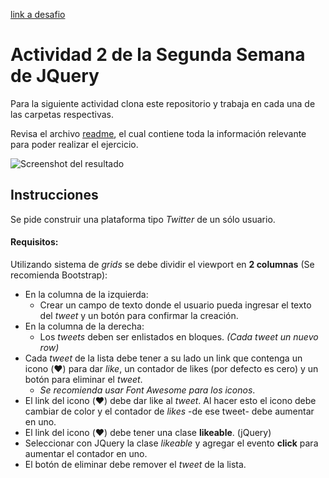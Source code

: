[link a desafio](https://mariia1304.github.io/Desafio_jquery_eventos2/)
# Actividad 2 de la Segunda Semana de JQuery

Para la siguiente actividad clona este repositorio y trabaja en cada una de las carpetas respectivas.

Revisa el archivo [readme](./readme.md), el cual contiene toda la información relevante para poder realizar el ejercicio.

![Screenshot del resultado](img/screenshot.png)

## Instrucciones

Se pide construir una plataforma tipo *Twitter* de un sólo usuario.

#### Requisitos:

Utilizando sistema de *grids* se debe dividir el viewport en **2 columnas** (Se recomienda Bootstrap):

- En la columna de la izquierda:
    -   Crear un campo de texto donde el usuario pueda ingresar el texto del *tweet* y un botón para confirmar la creación.
- En la columna de la derecha:
    - Los *tweets* deben ser enlistados en bloques. *(Cada tweet un nuevo row)*
- Cada *tweet* de la lista debe tener a su lado un link que contenga un icono (❤️) para dar *like*, un contador de likes (por defecto es cero) y un botón para eliminar el *tweet*.
    - *Se recomienda usar Font Awesome para los iconos*.
- El link del icono (❤️) debe dar like al *tweet*. Al hacer esto el icono debe cambiar de color y el contador de *likes* -de ese tweet- debe aumentar en uno.
- El link del icono (❤️) debe tener una clase **likeable**. (jQuery)
- Seleccionar con JQuery la clase *likeable* y agregar el evento **click** para aumentar el contador en uno.
- El botón de eliminar debe remover el *tweet* de la lista.
